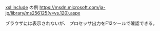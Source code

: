 <xsl:include> の例
https://msdn.microsoft.com/ja-jp/library/ms256125(v=vs.120).aspx

ブラウザには表示されないが、
プロセッサ出力をF12ツールで確認できる。
